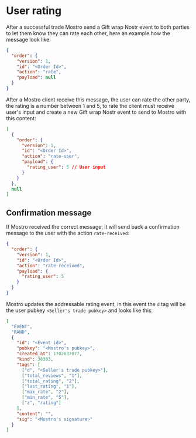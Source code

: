 # User rating

After a successful trade Mostro send a Gift wrap Nostr event to both parties to let them know they can rate each other, here an example how the message look like:

```json
{
  "order": {
    "version": 1,
    "id": "<Order Id>",
    "action": "rate",
    "payload": null
  }
}
```

After a Mostro client receive this message, the user can rate the other party, the rating is a number between 1 and 5, to rate the client must receive user's input and create a new Gift wrap Nostr event to send to Mostro with this content:

```json
[
  {
    "order": {
      "version": 1,
      "id": "<Order Id>",
      "action": "rate-user",
      "payload": {
        "rating_user": 5 // User input
      }
    }
  },
  null
]
```

## Confirmation message

If Mostro received the correct message, it will send back a confirmation message to the user with the action `rate-received`:

```json
{
  "order": {
    "version": 1,
    "id": "<Order Id>",
    "action": "rate-received",
    "payload": {
      "rating_user": 5
    }
  }
}
```

Mostro updates the addressable rating event, in this event the `d` tag will be the user pubkey `<Seller's trade pubkey>` and looks like this:

```json
[
  "EVENT",
  "RAND",
  {
    "id": "<Event id>",
    "pubkey": "<Mostro's pubkey>",
    "created_at": 1702637077,
    "kind": 38383,
    "tags": [
      ["d", "<Seller's trade pubkey>"],
      ["total_reviews", "1"],
      ["total_rating", "2"],
      ["last_rating", "1"],
      ["max_rate", "2"],
      ["min_rate", "5"],
      ["z", "rating"]
    ],
    "content": "",
    "sig": "<Mostro's signature>"
  }
]
```
